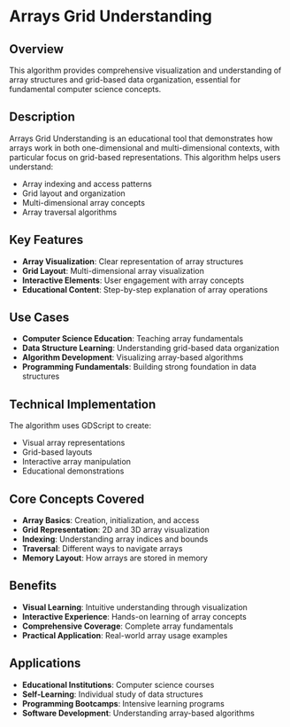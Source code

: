 # Arrays Grid Understanding

## Overview
This algorithm provides comprehensive visualization and understanding of array structures and grid-based data organization, essential for fundamental computer science concepts.

## Description
Arrays Grid Understanding is an educational tool that demonstrates how arrays work in both one-dimensional and multi-dimensional contexts, with particular focus on grid-based representations. This algorithm helps users understand:

- Array indexing and access patterns
- Grid layout and organization
- Multi-dimensional array concepts
- Array traversal algorithms

## Key Features
- **Array Visualization**: Clear representation of array structures
- **Grid Layout**: Multi-dimensional array visualization
- **Interactive Elements**: User engagement with array concepts
- **Educational Content**: Step-by-step explanation of array operations

## Use Cases
- **Computer Science Education**: Teaching array fundamentals
- **Data Structure Learning**: Understanding grid-based data organization
- **Algorithm Development**: Visualizing array-based algorithms
- **Programming Fundamentals**: Building strong foundation in data structures

## Technical Implementation
The algorithm uses GDScript to create:
- Visual array representations
- Grid-based layouts
- Interactive array manipulation
- Educational demonstrations

## Core Concepts Covered
- **Array Basics**: Creation, initialization, and access
- **Grid Representation**: 2D and 3D array visualization
- **Indexing**: Understanding array indices and bounds
- **Traversal**: Different ways to navigate arrays
- **Memory Layout**: How arrays are stored in memory

## Benefits
- **Visual Learning**: Intuitive understanding through visualization
- **Interactive Experience**: Hands-on learning of array concepts
- **Comprehensive Coverage**: Complete array fundamentals
- **Practical Application**: Real-world array usage examples

## Applications
- **Educational Institutions**: Computer science courses
- **Self-Learning**: Individual study of data structures
- **Programming Bootcamps**: Intensive learning programs
- **Software Development**: Understanding array-based algorithms

